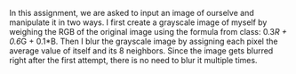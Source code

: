 In this assignment, we are asked to input an image of ourselve and manipulate it in two ways. I first create a grayscale image of myself by weighing the RGB of the original image using the formula from class: 0.3*R + 0.6*G + 0.1*B. Then I blur the grayscale image by assigning each pixel the average value of itself and its 8 neighbors. Since the image gets blurred right after the first attempt, there is no need to blur it multiple times.

